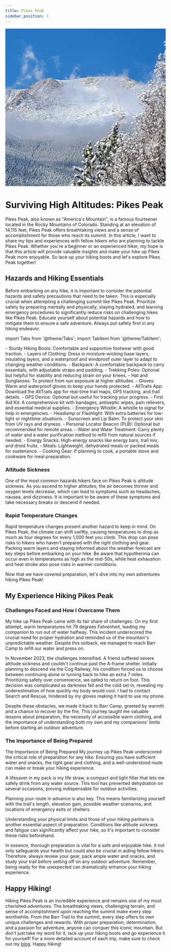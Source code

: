 ```yaml
---
title: Pikes Peak
sidebar_position: 1
---
```


![Pikes Peak](../../static/img/pikes_peak_snow.jpg)

# Surviving High Altitudes: Pikes Peak 

Pikes Peak, also known as "America's Mountain", is a famous fourteener located in the Rocky Mountains of Colorado. Standing at an elevation of 14,115 feet, Pikes Peak offers breathtaking views and a sense of accomplishment for those who reach its summit. In this article, I want to share my tips and experiences with fellow hikers who are planning to tackle Pikes Peak. Whether you're a beginner or an experienced hiker, my hope is that this article will provide valuable insights and make your hike up Pikes Peak more enjoyable. So lace up your hiking boots and let's explore Pikes Peak together! 

## Hazards and Hiking Essentials
Before embarking on any hike, it is important to consider the potential hazards and safety precautions that need to be taken. This is especially crucial when attempting a challenging summit like Pikes Peak. Prioritize safety by preparing mentally and physically, staying hydrated, and learning emergency procedures to significantly reduce risks on challenging hikes like Pikes Peak. Educate yourself about potential hazards and how to mitigate them to ensure a safe adventure. Always put safety first in any hiking endeavor.

import Tabs from '@theme/Tabs';
import TabItem from '@theme/TabItem';

<Tabs>
  <TabItem value="Gear and Clothing Essentials" label="Gear and Clothing Essentials" default>
    - Sturdy Hiking Boots: Comfortable and supportive footwear with good traction.
    - Layers of Clothing: Dress in moisture-wicking base layers, insulating layers, and a waterproof and windproof outer layer to adapt to changing weather conditions.
    - Backpack: A comfortable backpack to carry essentials, with adjustable straps and padding.
    - Trekking Poles: Optional but helpful for stability and reducing strain on your knees.
    - Hat and Sunglasses: To protect from sun exposure at higher altitudes.
    - Gloves: Warm and waterproof gloves to keep your hands protected.

  </TabItem>
  <TabItem value="Navigation and Safety Essentials" label="Navigation and Safety Essentials">
    - AllTrails App: Download the AllTrails app for real-time trail maps, GPS tracking, and trail details.
    - GPS Device: Optional but useful for tracking your progress.
    - First Aid Kit: A comprehensive kit with bandages, antiseptic wipes, pain relievers, and essential medical supplies.
    - Emergency Whistle: A whistle to signal for help in emergencies.
    - Headlamp or Flashlight: With extra batteries for low-light or nighttime situations.
    - Sunscreen and Lip Balm: To protect your skin from UV rays and dryness.
    - Personal Locator Beacon (PLB): Optional but recommended for remote areas.

  </TabItem>
  <TabItem value="Food and Hydration Essentials" label="Food and Hydration Essentials">
    - Water and Water Treatment: Carry plenty of water and a water purification method to refill from natural sources if needed.
    - Energy Snacks: High-energy snacks like energy bars, trail mix, and dried fruits.
    - Meals: Lightweight, dehydrated meals or packed meals for sustenance.
    - Cooking Gear: If planning to cook, a portable stove and cookware for meal preparation.
  </TabItem>
</Tabs>

### Altitude Sickness
One of the most common hazards hikers face on Pikes Peak is altitude sickness. As you ascend to higher altitudes, the air becomes thinner and oxygen levels decrease, which can lead to symptoms such as headaches, nausea, and dizziness. It is important to be aware of these symptoms and take necessary breaks or descend if needed.

### Rapid Temperature Changes
Rapid temperature changes present another hazard to keep in mind. On Pikes Peak, the climate can shift swiftly, causing temperatures to drop as much as four degrees for every 1,000 feet you climb. This drop can pose risks to hikers who haven't prepared with the right clothing and gear. Packing warm layers and staying informed about the weather forecast are key steps before embarking on your hike. Be aware that hypothermia can occur even in temperatures as high as the mid-50s, while heat exhaustion and heat stroke also pose risks in warmer conditions.

Now that we have covered preparation, let's dive into my own adventures hiking Pikes Peak!

## My Experience Hiking Pikes Peak

### Challenges Faced and How I Overcame Them
My hike up Pikes Peak came with its fair share of challenges. On my first attempt, warm temperatures hit 79 degrees Fahrenheit, leading my companion to run out of water halfway. This incident underscored the crucial need for proper hydration and reminded us of the mountain's unpredictable weather. Despite this setback, we managed to reach Barr Camp to refill our water and press on.

In November 2023, the challenges intensified. A friend suffered severe altitude sickness and couldn't continue past the A-frame shelter. Initially planning to descend via the Cog Railway, his condition forced us to choose between continuing alone or turning back to hike an extra 7 miles. Prioritizing safety over convenience, we opted to return on foot. This decision was complicated as darkness fell and the cold set in, revealing my underestimation of how quickly my body would cool. I had to contact Search and Rescue, hindered by my gloves making it hard to use my phone.

Despite these obstacles, we made it back to Barr Camp, greeted by warmth and a chance to recover by the fire. This journey taught me valuable lessons about preparation, the necessity of accessible warm clothing, and the importance of understanding both my own and my companions' limits before starting an outdoor adventure.

### The Importance of Being Prepared

The Importance of Being Prepared
My journey up Pikes Peak underscored the critical role of preparation for any hike. Ensuring you have sufficient water and snacks, the right gear and clothing, and a well-understood route can make or break your hiking experience.

A lifesaver in my pack is my life straw, a compact and light filter that lets me safely drink from any water source. This tool has prevented dehydration on several occasions, proving indispensable for outdoor activities.

Planning your route in advance is also key. This means familiarizing yourself with the trail's length, elevation gain, possible weather scenarios, and locations of emergency exits or shelters.

Understanding your physical limits and those of your hiking partners is another essential aspect of preparation. Conditions like altitude sickness and fatigue can significantly affect your hike, so it's important to consider these risks beforehand.

In essence, thorough preparation is vital for a safe and enjoyable hike. It not only safeguards your health but could also be crucial in aiding fellow hikers. Therefore, always review your gear, pack ample water and snacks, and study your trail before setting off on any outdoor adventure. Remember, being ready for the unexpected can dramatically enhance your hiking experience.

## Happy Hiking!
Hiking Pikes Peak is an incredible experience and remains one of my most cherished adventures. The breathtaking views, challenging terrain, and sense of accomplishment upon reaching the summit make every step worthwhile. From the Barr Trail to the summit, every step offers its own unique challenges and rewards. With proper preparation, determination, and a passion for adventure, anyone can conquer this iconic mountain. But don't just take my word for it, lace up your hiking boots and go experience it for yourself! For a more detailed account of each trip, make sure to check out my [blog](blog\2024-02-01-pikes-peak\2023-12-04-first-attempt.md). Happy hiking!
